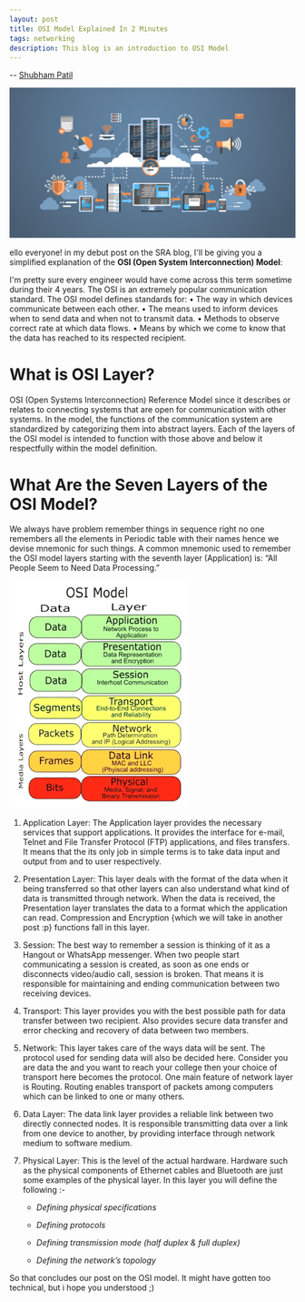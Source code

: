```yaml
---
layout: post
title: OSI Model Explained In 2 Minutes
tags: networking
description: This blog is an introduction to OSI Model
---
```


-- [Shubham Patil](https://www.linkedin.com/in/shubham-pravin-patil/?originalSubdomain=in)

![](/assets/posts/OSI-Model-Explained-In-2-Minutes/osi-model-fb.jpg)

ello everyone! in my debut post on the SRA blog, I'll be giving you a simplified explanation of the **OSI (Open System Interconnection) Model**:

I'm pretty sure every engineer would have come across this term sometime during their 4 years. The OSI is an extremely popular communication standard.
The OSI model defines standards for:
• The way in which devices communicate between each other.
• The means used to inform devices when to send data and when not to transmit data.
• Methods to observe correct rate at which data flows.
• Means by which we come to know that the data has reached to its respected recipient.

# What is OSI Layer?
OSI (Open Systems Interconnection) Reference Model since it describes or relates to connecting systems that are open for communication with other systems. In the model, the functions of the communication system are standardized by categorizing them into abstract layers. Each of the layers of the OSI model is intended to function with those above and below it respectfully within the model definition.

# What Are the Seven Layers of the OSI Model?

We always have problem remember things in sequence right no one remembers all the elements in Periodic table with their names hence we devise mnemonic for such things. A common mnemonic used to remember the OSI model layers starting with the seventh layer (Application) is: “All People Seem to Need Data Processing.”

![](/assets/posts/OSI-Model-Explained-In-2-Minutes/osi-model.png)

1. Application Layer:
The Application layer provides the necessary services that support applications. It provides the interface for e-mail, Telnet and File Transfer Protocol (FTP) applications, and files transfers. It means that the its only job in simple terms is to take data input and output from and to user respectively.

2. Presentation Layer:
This layer deals with the format of the data when it being transferred so that other layers can also understand what kind of data is transmitted through network. When the data is received, the Presentation layer translates the data to a format which the application can read. Compression and Encryption {which we will take in another post :p} functions fall in this layer.
3. Session:
The best way to remember a session is thinking of it as a Hangout or WhatsApp messenger. When two people start communicating a session is created, as soon as one ends or disconnects video/audio call, session is broken. That means it is responsible for maintaining and ending communication between two receiving devices.
4. Transport:
This layer provides you with the best possible path for data transfer between two recipient. Also provides secure data transfer and error checking and recovery of data between two members.
5. Network:
This layer takes care of the ways data will be sent. The protocol used for sending data will also be decided here. Consider you are data the and you want to reach your college then your choice of transport here becomes the protocol. One main feature of network layer is Routing. Routing enables transport of packets among computers which can be linked to one or many others.
6. Data Layer:
The data link layer provides a reliable link between two directly connected nodes. It is
responsible transmitting data over a link from one device to another, by providing interface
through network medium to software medium.
7. Physical Layer:
This is the level of the actual hardware. Hardware such as the physical components of
Ethernet cables and Bluetooth are just some examples of the physical layer. In this layer you
will define the following :-

    * *Defining physical specifications*

    * *Defining protocols*

    * *Defining transmission mode (half duplex &amp; full duplex)*

    * *Defining the network’s topology*


So that concludes our post on the OSI model. It might have gotten too technical, but i hope you understood ;)